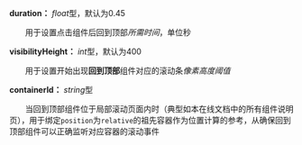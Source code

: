 **duration：** *float*型，默认为0.45

　　用于设置点击组件后回到顶部*所需时间*，单位秒

**visibilityHeight：** *int*型，默认为400

　　用于设置开始出现**回到顶部**组件对应的滚动条*像素高度阈值*

**containerId：** *string*型

　　当回到顶部组件位于局部滚动页面内时（典型如本在线文档中的所有组件说明页），用于绑定`position`为`relative`的祖先容器作为位置计算的参考，从确保回到顶部组件可以正确监听对应容器的滚动事件